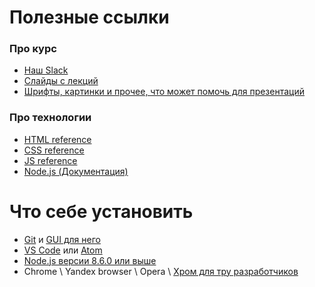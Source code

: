 # Полезные ссылки

### Про курс
 - [Наш Slack][a-slack-our]
 - [Слайды с лекций][a-slides]
 - [Шрифты, картинки и прочее, что может помочь для презентаций][a-assets]

### Про технологии
 - [HTML reference][a-html-ref]
 - [CSS reference][a-css-ref]
 - [JS reference][a-js-ref]
 - [Node.js (Документация)][a-node-ref]

#  Что себе установить
 - [Git][a-git] и [GUI для него][a-gitkraken]
 - [VS Code][a-vscode] или [Atom][a-atom]
 - [Node.js версии 8.6.0 или выше][a-node]
 - Chrome \ Yandex browser \ Opera \ [Хром для тру разработчиков][a-canary]
 

[a-slides]: https://github.com/VsevolodTrofimov/am-cp-frontend/tree/master/Slides
[a-assets]: https://github.com/VsevolodTrofimov/am-cp-frontend/Slides
[a-slack-our]: https://join.slack.com/t/am-cp-frontend/shared_invite/enQtMjUyMDgwMzgyODgwLTdlZTNjNGViYmQ0OTFkZDZhOTg0NTU2NTQxNjgyNmU1NTg2OGY3ZGU5OTY5NGFjNzIzMGU0YWRjZjI1YTAxMDI 

[a-atom]: https://atom.io/
[a-vscode]: https://code.visualstudio.com/
[a-canary]: https://www.google.ru/chrome/browser/canary.html
[a-gitkraken]: https://www.gitkraken.com/


[a-git]: https://git-scm.com/
[a-node]: https://nodejs.org/en/

[a-js-ref]: https://developer.mozilla.org/en-US/docs/Web/JavaScript/Reference
[a-css-ref]: https://www.w3schools.com/cssref/
[a-html-ref]: https://developer.mozilla.org/en-US/docs/Web/HTML/Element
[a-node-ref]: https://nodejs.org/dist/latest-v8.x/docs/api/
